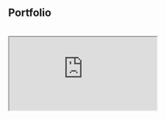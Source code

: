 ## Portfolio
<br>
<iframe src="https://docs.google.com/document/d/e/2PACX-1vQztMGMDjzSx9pvDfqgqYXYqTMC3sZEcP-vuALAHOxDOU_vhSzePKXpgXKcLgzBWTovTKQZqm4WxVFQ/pub?embedded=true"></iframe>

